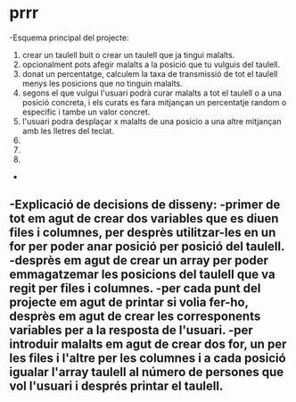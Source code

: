 # prrr
-Esquema principal del projecte:
  1. crear un taulell buit o crear un taulell que ja tingui malalts.
  2. opcionalment pots afegir malalts a la posició que tu vulguis del taulell.
  3. donat un percentatge, calculem la taxa de transmissió de tot el taulell menys les posicions que no tinguin malalts.
  4. segons el que vulgui l'usuari podrà curar malalts a tot el taulell o a una posició concreta, i els curats es fara mitjançan un percentatje random o especific i tambe
  un valor concret.
  5. l'usuari podra desplaçar x malalts de una posicio a una altre mitjançan amb les lletres del teclat.
  6.
  7.
  8.
  -
-Explicació de decisions de disseny:
  -primer de tot em agut de crear dos variables que es diuen files i columnes, per desprès utilitzar-les en un for per poder anar posició per posició del taulell.
  -desprès em agut de crear un array per poder emmagatzemar les posicions del taulell que va regit per files i columnes.
  -per cada punt del projecte em agut de printar si volia fer-ho, desprès em agut de crear les corresponents variables per a la resposta de l'usuari.
  -per introduir malalts em agut de crear dos for, un per les files i l'altre per les columnes i a cada posició igualar l'array taulell al número de persones que vol l'usuari
    i després printar el taulell.
  -
